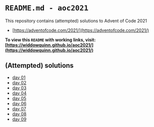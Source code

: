 # `README.md - aoc2021`

This repository contains (attempted) solutions to Advent of Code 2021

- [https://adventofcode.com/2021/](https://adventofcode.com/2021/)

**To view this `README` with working links, visit: [https://widdowquinn.github.io/aoc2021/](https://widdowquinn.github.io/aoc2021/)**

## (Attempted) solutions

- [day 01](./day01.html)
- [day 02](./day02.html)
- [day 03](./day03.html)
- [day 04](./day04.html)
- [day 05](./day05.html)
- [day 06](./day06.html)
- [day 07](./day07.html)
- [day 08](./day08.html)
- [day 09](./day09.html)
